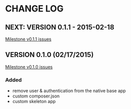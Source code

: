 # CHANGE LOG

## NEXT: VERSION 0.1.1 - 2015-02-18

[Milestone v0.1.1 issues](https://github.com/lasallecms/lasallecms-l5-flagship/issues?q=is%3Aissue+milestone%3A%22Version+0.1.1+alpha%22)



## VERSION 0.1.0 (02/17/2015)

[Milestone v0.1.0 issues](https://github.com/lasallecms/lasallecms-l5-flagship/issues?q=is%3Aopen+is%3Aissue+milestone%3A%22Version+1.0.0%22)

### Added

* remove user & authentication from the native base app
* custom composer.json
* custom skeleton app




